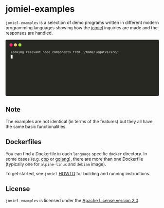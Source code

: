 # jomiel-examples

`jomiel-examples` is a selection of demo programs written in different
modern programming languages showing how the [jomiel] inquiries are made
and the responses are handled.

![Example](./docs/demo.svg)

## Note

The examples are not identical (in terms of the features) but they all
have the same basic functionalities.

## Dockerfiles

You can find a Dockerfile in each `language` specific `docker`
directory. In some cases (e.g. [cpp] or [golang]), there are more than
one Dockerfile (typically one for `alpine-linux` and `debian` image).

To get started, see `jomiel` [HOWTO] for building and running
instructions.

## License

`jomiel-examples` is licensed under the [Apache License version
2.0][aplv2].

[howto]: https://github.com/guendto/jomiel/blob/master/docs/HOWTO.md#build-and-run-jomiel-in-a-container
[aplv2]: https://www.tldrlegal.com/l/apache2
[jomiel]: https://github.com/guendto/jomiel
[cpp]: https://github.com/guendto/jomiel-examples/blob/master/cpp/docker
[golang]: https://github.com/guendto/jomiel-examples/blob/master/golang/docker
